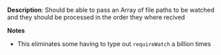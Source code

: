 __Description__: Should be able to pass an Array of file paths to be watched and they should be processed in the order they where recived

__Notes__

+ This eliminates some having to type out `requireWatch` a billion times
